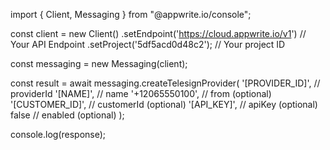 import { Client, Messaging } from "@appwrite.io/console";

const client = new Client()
    .setEndpoint('https://cloud.appwrite.io/v1') // Your API Endpoint
    .setProject('5df5acd0d48c2'); // Your project ID

const messaging = new Messaging(client);

const result = await messaging.createTelesignProvider(
    '[PROVIDER_ID]', // providerId
    '[NAME]', // name
    '+12065550100', // from (optional)
    '[CUSTOMER_ID]', // customerId (optional)
    '[API_KEY]', // apiKey (optional)
    false // enabled (optional)
);

console.log(response);
